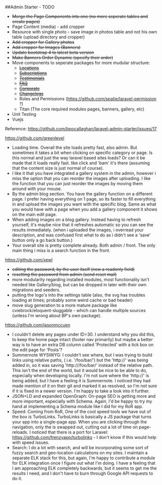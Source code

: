 ##Admin Starter - TODO

- ~~Merge the Page Components into one (no more seperate tables and create pages)~~
- Page Content (media) - add cropper
- Resource with single photo - save image in photos table and not his own table (upload directory and cropper)
- ~~Add cropper for Gallery photos~~
- ~~Add cropper for Images (Banners)~~
- ~~Update bootstrap 4 to latest beta version~~
- ~~Make Banners Order Dynamic (specify their order)~~
- Move components to seperate packages for more mudular structure:
    - ~~[Locations](https://github.com/bpocallaghan/locations)~~
    - ~~[Subscriptions](https://github.com/bpocallaghan/subscriptions)~~
    - ~~[Testimonials](https://github.com/bpocallaghan/testimonials)~~
    - ~~[FAQ](https://github.com/bpocallaghan/faq)~~
    - ~~[Corporate](https://github.com/bpocallaghan/corporate)~~
    - ~~[Changelogs](https://github.com/bpocallaghan/changelogs)~~
    - Roles and Permissions (https://github.com/spatie/laravel-permission ?)
    - Titan (The core required modules pages, banners, gallery, etc) 
- Unit Testing
- Vuejs

Reference: https://github.com/bpocallaghan/laravel-admin-starter/issues/17

https://github.com/greenlevel
- Loading time. Overall the site loads pretty fast, also admin. But sometimes it takes a bit when clicking on specific category or page. Is this normal and just the way laravel based sites loads? Or can it be made that it loads really fast. like click and 'bam' it's there (assuming that the content size is just normal of course).
- I like it that you have integrated a gallery system in the admin, however i miss the option that you can reorder the images after uploading. I like the function that you can just reorder the images by moving them around with your mouse.
- By the admin blog section. You have the gallery function on a different page. I prefer having everything on 1 page, so its faster to fill everything in and upload the images you want with the specific blog. Same as what you would have with a page when you add a gallery component it shows on the main edit page.
- When adding images on a blog gallery. Instead having to refresh yourself, it's maybe nice that it refreshes automatic so you can see the results immediately. (when i uploaded the images, i overread your description, and was confused first what to do as i didn't see a 'save' button only a go back button.)
- Your overall site is pretty complete already. Both admin / front. The only main thing i miss is a search function in the front.

https://github.com/xewl
- ~~editing the password, by the user itself (now a readonly field)~~
- ~~resetting the password from admin (send reset mail)~~
- more modularity regarding installed modules, most functionality isn't needed like Gallery/blog, but can be dropped in later with their own migrations and seeders.
- putting the logo's into the settings table (also, the svg has troubles loading at times; probably some weird cache or bad header)
- move slug generation to a more mature package like cviebrock/eloquent-sluggable - which can handle multiple sources (unless I'm wrong about BP's own package).

https://github.com/jasonmccuen
- I couldn't delete any pages under ID=30. I understand why you did this, to keep the home page intact (footer nav primarily) but maybe a better way is to have an extra DB column called 'Protected' with a tick box on the edit page for 'Posts'?
- Summernote WYSIWYG: I couldn't see where, but I was trying to build links using relative paths, ( i.e. '/foo/bar/') but the 'http://' was being added in, so it was saving 'http:///foo/bar/' instead of the relative path. This isn't the end of the world, but it would be nice to be able to do, especially when developing locally. I'm not sure where the 'http://' is being added, but I have a feeling it is Summernote. I noticed they had made mention of it on their git and marked it as resolved, so I'm not sure if it is fixed in a newer version. I'm happy to take a look into it further.
- JSON+LD and expanded OpenGraph: On-page SEO is getting more and more important, especially with Schema. Again, I'd be happy to try my hand at implementing a Schema module like I did for my RoR app.
- Speed: Coming from RoR, One of the cool speed tools we have out of the box is TurboLinks. TurboLinks is basically a JS package that turns your app into a single-page app. When you are clicking through the navigation, only the is swapped out, cutting out a lot of time on page-reloads. I noticed that there is a port for Laravel: https://github.com/frenzyapp/turbolinks - I don't know if this would help with speed issues.
- Search: I do a lot with search, and will be incorporating some sort of fuzzy search and geo-location calculations on my sites. I maintain a separate ELK stack for this, but again, I'm happy to contribute a module for ELK integration once I figure out what I'm doing. I have a feeling that I am approaching ELK completely backwards, but it seems to get me the results I need, and I don't have to burn through Google API requests to do it.